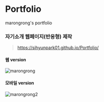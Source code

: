 # Portfolio
marongrong's portfolio

### 자기소개 웹페이지(반응형) 제작
> https://sihyunpark01.github.io/Portfolio/
#### 웹 version
![marongrong](https://user-images.githubusercontent.com/88361213/147760986-ac3bcd53-cfe6-4077-8211-053d8bd5f53e.png)
>
>
#### 모바일 version
![marongrong2](https://user-images.githubusercontent.com/88361213/147760991-798513ec-7eea-4ee0-ad1b-257acea1b1a6.png)

